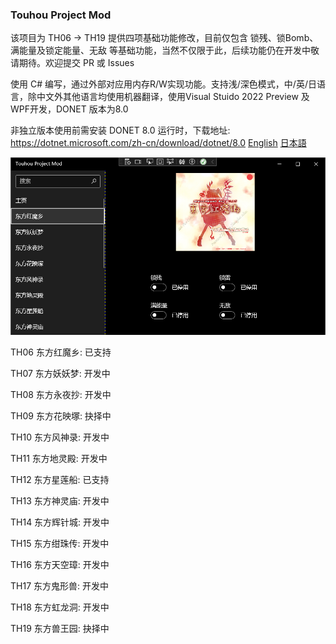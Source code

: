 ### Touhou Project Mod
该项目为 TH06 -> TH19 提供四项基础功能修改，目前仅包含 锁残、锁Bomb、满能量及锁定能量、无敌 等基础功能，当然不仅限于此，后续功能仍在开发中敬请期待。欢迎提交 PR 或 Issues

使用 C# 编写，通过外部对应用内存R/W实现功能。支持浅/深色模式，中/英/日语言，除中文外其他语言均使用机器翻译，使用Visual Stuido 2022 Preview 及 WPF开发，DONET 版本为8.0

非独立版本使用前需安装 DONET 8.0 运行时，下载地址: https://dotnet.microsoft.com/zh-cn/download/dotnet/8.0
[English](README_en.md)  [日本語](README_jp.md)

![](main.png)

TH06 东方红魔乡: 已支持 

TH07 东方妖妖梦: 开发中

TH08 东方永夜抄: 开发中

TH09 东方花映塚: 抉择中

TH10 东方风神录: 开发中

TH11 东方地灵殿: 开发中

TH12 东方星莲船: 已支持

TH13 东方神灵庙: 开发中

TH14 东方辉针城: 开发中

TH15 东方绀珠传: 开发中

TH16 东方天空璋: 开发中

TH17 东方鬼形兽: 开发中

TH18 东方虹龙洞: 开发中

TH19 东方兽王园: 抉择中
